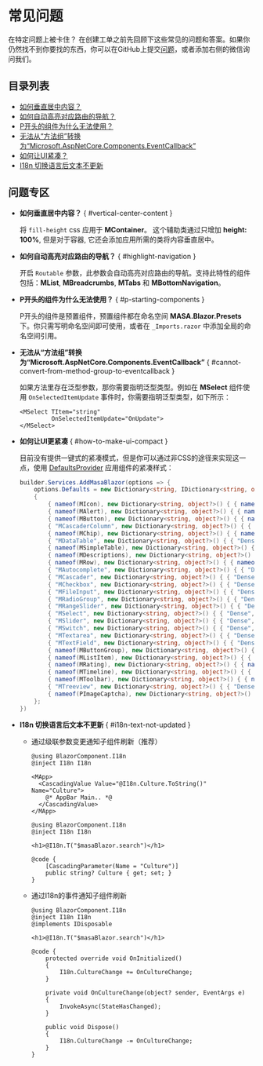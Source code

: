 ﻿# 常见问题

在特定问题上被卡住？ 在创建工单之前先回顾下这些常见的问题和答案。如果你仍然找不到你要找的东西，你可以在GitHub上提交[问题](https://github.com/masastack/MASA.Blazor/issues)，或者添加右侧的微信询问我们。

## 目录列表

- [如何垂直居中内容？](#vertical-center-content)
- [如何自动高亮对应路由的导航？](#highlight-navigation)
- [P开头的组件为什么无法使用？](#p-starting-components)
- [无法从“方法组”转换为“Microsoft.AspNetCore.Components.EventCallback”](#cannot-convert-from-method-group-to-eventcallback)
- [如何让UI紧凑？](#how-to-make-ui-compact)
- [I18n 切换语言后文本不更新](#i18n-text-not-updated)

## 问题专区

- **如何垂直居中内容？** { #vertical-center-content }

  将 `fill-height` css 应用于 **MContainer**。 这个辅助类通过只增加 **height: 100%**, 但是对于容器, 它还会添加应用所需的类将内容垂直居中。

- **如何自动高亮对应路由的导航？** { #highlight-navigation }

  开启 `Routable` 参数，此参数会自动高亮对应路由的导航。支持此特性的组件包括：**MList**, **MBreadcrumbs**, **MTabs** 和 **MBottomNavigation**。

- **P开头的组件为什么无法使用？** { #p-starting-components }

  P开头的组件是预置组件，预置组件都在命名空间 **MASA.Blazor.Presets** 下。你只需写明命名空间即可使用，或者在 `_Imports.razor` 中添加全局的命名空间引用。

- **无法从“方法组”转换为“Microsoft.AspNetCore.Components.EventCallback”** { #cannot-convert-from-method-group-to-eventcallback }

  如果方法里存在泛型参数，那你需要指明泛型类型。例如在 **MSelect** 组件使用 `OnSelectedItemUpdate` 事件时，你需要指明泛型类型，如下所示：

  ``` razor l:1
  <MSelect TItem="string"
           OnSelectedItemUpdate="OnUpdate">
  </MSelect>
  ```
- **如何让UI更紧凑** { #how-to-make-ui-compact }

  目前没有提供一键式的紧凑模式，但是你可以通过非CSS的途径来实现这一点，使用 [DefaultsProvider](https://docs.masastack.com/blazor/components/defaults-providers) 应用组件的紧凑样式：

  ```cs Program.cs
  builder.Services.AddMasaBlazor(options => {
      options.Defaults = new Dictionary<string, IDictionary<string, object?>?>()
      {
          { nameof(MIcon), new Dictionary<string, object?>() { { nameof(MIcon.Dense), true } } },
          { nameof(MAlert), new Dictionary<string, object?>() { { nameof(MAlert.Dense), true } } },
          { nameof(MButton), new Dictionary<string, object?>() { { nameof(MButton.Small), true } } },
          { "MCascaderColumn", new Dictionary<string, object?>() { { "Dense", true } } },
          { nameof(MChip), new Dictionary<string, object?>() { { nameof(MChip.Small), true } } },
          { "MDataTable", new Dictionary<string, object?>() { { "Dense", true } } },
          { nameof(MSimpleTable), new Dictionary<string, object?>() { { nameof(MSimpleTable.Dense), true } } },
          { nameof(MDescriptions), new Dictionary<string, object?>() { { nameof(MDescriptions.Dense), true } } },
          { nameof(MRow), new Dictionary<string, object?>() { { nameof(MRow.Dense), true } } },
          { "MAutocomplete", new Dictionary<string, object?>() { { "Dense", true } } },
          { "MCascader", new Dictionary<string, object?>() { { "Dense", true } } },
          { "MCheckbox", new Dictionary<string, object?>() { { "Dense", true } } },
          { "MFileInput", new Dictionary<string, object?>() { { "Dense", true } } },
          { "MRadioGroup", new Dictionary<string, object?>() { { "Dense", true } } },
          { "MRangeSlider", new Dictionary<string, object?>() { { "Dense", true } } },
          { "MSelect", new Dictionary<string, object?>() { { "Dense", true } } },
          { "MSlider", new Dictionary<string, object?>() { { "Dense", true } } },
          { "MSwitch", new Dictionary<string, object?>() { { "Dense", true } } },
          { "MTextarea", new Dictionary<string, object?>() { { "Dense", true } } },
          { "MTextField", new Dictionary<string, object?>() { { "Dense", true } } },
          { nameof(MButtonGroup), new Dictionary<string, object?>() { { nameof(MButtonGroup.Dense), true } } },
          { nameof(MListItem), new Dictionary<string, object?>() { { nameof(MListItem.Dense), true } } },
          { nameof(MRating), new Dictionary<string, object?>() { { nameof(MRating.Dense), true } } },
          { nameof(MTimeline), new Dictionary<string, object?>() { { nameof(MTimeline.Dense), true } } },
          { nameof(MToolbar), new Dictionary<string, object?>() { { nameof(MToolbar.Dense), true } } },
          { "MTreeview", new Dictionary<string, object?>() { { "Dense", true } } },
          { nameof(PImageCaptcha), new Dictionary<string, object?>() { { nameof(PImageCaptcha.Dense), true } } }
      };
  })
  ```
  
- **I18n 切换语言后文本不更新** { #i18n-text-not-updated }

  - 通过级联参数变更通知子组件刷新（推荐）

    ```razor MainLayout
    @using BlazorComponent.I18n
    @inject I18n I18n

    <MApp>
      <CascadingValue Value="@I18n.Culture.ToString()" Name="Culture">
        @* AppBar Main.. *@
      </CascadingValue>
    </MApp>
    ```  
    
    ``` razor PageOrComponent.razor
    @using BlazorComponent.I18n
    @inject I18n I18n
    
    <h1>@I18n.T("$masaBlazor.search")</h1>
    
    @code {
        [CascadingParameter(Name = "Culture")]
        public string? Culture { get; set; }
    }
    ```

  - 通过I18n的事件通知子组件刷新

    ``` razor
    @using BlazorComponent.I18n
    @inject I18n I18n
    @implements IDisposable
    
    <h1>@I18n.T("$masaBlazor.search")</h1>
    
    @code {
        protected override void OnInitialized()
        {
            I18n.CultureChange += OnCultureChange;
        }
    
        private void OnCultureChange(object? sender, EventArgs e)
        {
            InvokeAsync(StateHasChanged);
        }
    
        public void Dispose()
        {
            I18n.CultureChange -= OnCultureChange;
        }
    }
    ```
